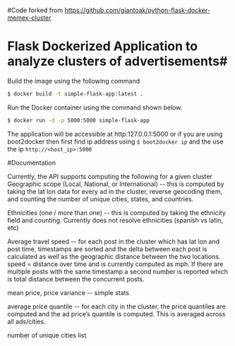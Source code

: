 #Code forked from https://github.com/giantoak/python-flask-docker-memex-cluster
# Flask Dockerized Application to analyze clusters of advertisements#

Build the image using the following command

```bash
$ docker build -t simple-flask-app:latest .
```

Run the Docker container using the command shown below.

```bash
$ docker run -d -p 5000:5000 simple-flask-app
```

The application will be accessible at http:127.0.0.1:5000 or if you are using boot2docker then first find ip address using `$ boot2docker ip` and the use the ip `http://<host_ip>:5000`

#Documentation

Currently, the API supports computing the following for a given cluster
Geographic scope (Local, National, or International) -- this is computed by taking the lat lon data for every ad in the cluster, reverse geocoding them, and counting the number of unique cities, states, and countries.

Ethnicities (one / more than one) -- this is computed by taking the ethnicity field and counting.  Currently does not resolve ethnicities (spanish vs latin, etc)

Average travel speed -- for each post in the cluster which has lat lon and post time,  timestamps are sorted and the delta between each post is calculated as well as the geographic distance between the two locations.  speed = distance over time and is currently computed as mph.  If there are multiple posts with the same timestamp a second number is reported which is total distance between the concurrent posts.

mean price, price variance -- simple stats

average price quantile -- for each city in the cluster, the price quantiles are computed and the ad price’s quantile is computed.  This is averaged across all ads/cities.

number of unique cities list 
